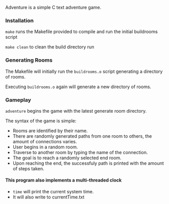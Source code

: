 Adventure is a simple C text adventure game.

### Installation
`make` runs the Makefile provided to compile and run the initial buildrooms script

`make clean` to clean the build directory run 

### Generating Rooms
The Makefile will initially run the `buildrooms.o` script generating a directory of rooms.

Executing `buildrooms.o` again will generate a new directory of rooms.

### Gameplay
`adventure` begins the game with the latest generate room directory.

The syntax of the game is simple:
- Rooms are identified by their name.
- There are randomly generated paths from one room to others, the amount of connections varies.
- User begins in a random room.
- Traverse to another room by typing the name of the connection.
- The goal is to reach a randomly selected end room.
- Upon reaching the end, the successfuly path is printed with the amount of steps taken.


#### This program also implements a multi-threaded clock
- `time` will print the current system time.
- It will also write to currentTime.txt
